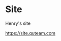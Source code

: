 # Site

<!-- ![](https://github.com/haovei/site/workflows/Deploy/badge.svg) -->

Henry's site

https://site.quteam.com
